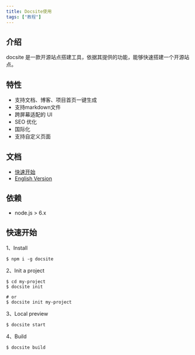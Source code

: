 ```yaml
---
title: Docsite使用
tags: ["教程"]
---
```




## 介绍

docsite 是一款开源站点搭建工具，依据其提供的功能，能够快速搭建一个开源站点。

## 特性

- 支持文档、博客、项目首页一键生成
- 支持markdown文件
- 跨屏幕适配的 UI
- SEO 优化
- 国际化
- 支持自定义页面

## 文档

- [快速开始](https://docsite.js.org/zh-cn/docs/installation.html)
- [English Version](https://github.com/txd-team/docsite/blob/master/README.md)

## 依赖

- node.js > 6.x

## 快速开始

1、Install

```shell
$ npm i -g docsite
```

2、Init a project

```shell
$ cd my-project
$ docsite init

# or
$ docsite init my-project
```

3、Local preview

```shell
$ docsite start
```

4、Build

```shell
$ docsite build
```